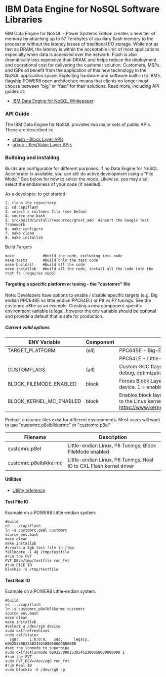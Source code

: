 IBM Data Engine for NoSQL Software Libraries
============================================

IBM Data Engine for NoSQL - Power Systems Edition creates a new tier of memory by attaching up to 57 Terabytes of auxiliary flash memory to the processor without the latency issues of traditional I/O storage. While not as fast as DRAM, the latency is within the acceptable limit of most applications especially when data is accessed over the network. Flash is also dramatically less expensive than DRAM, and helps reduce the deployment and operational cost for delivering the customer solution. Customers, MSPs, and ISPs all benefit from the application of this new technology in the NoSQL application space. Exploiting hardware and software built-in to IBM’s flagship POWER8 open architecture means that clients no longer must choose between “big” or “fast” for their solutions.
Read more, including API guides at:

* [IBM Data Engine for NoSQL Whitepaper](http://ibm.biz/capiflash)


### API Guide
The IBM Data Engine for NoSQL provides two major sets of public APIs. These are described in:
- [cflash - Block Layer APIs](src/block/README.md)
- [arkdb - Key/Value Layer APIs](src/kv/README.md)


### Building and installing

Builds are configurable for different purposes. If no Data Engine for NoSQL Accelerator is available, you can still do active development using a "File Mode." See below for how to select the mode. Likewise, you may also select the endianness of your code (if needed).

As a developer, to get started:
```
1. clone the repository
2. cd capiflash
3. select a customrc file (see below)
4. source env.bash
5. src/build/install/resources/gtest_add  #insert the Google Test framework
6. make configure
7. make clean
8. make installsb
```
Build Targets
```
make             #build the code, excluding test code
make tests       #build only the test code
make buildall    #build all the code
make installsb   #build all the code, install all the code into the root fs (requires sudo)
```

#### Targeting a specific platform or tuning - the "customrc" file 

Note: Developers have options to enable / disable specific targets (e.g. Big endian PPC64BE vs little endian PPC64EL) or P8 vs P7 tunings. See the customrc.p8be as an example. Creating a new component-specific environment variable is legal, however the env variable should be optional and provide a default that is safe for production.

##### Current valid options

|ENV Variable            | Component | Usage (BOLD = default)|
|----------------------- | --------- | ------------------------|
|TARGET_PLATFORM         | (all)     | PPC64BE - Big-Endian Structures|
|                        |           | PPC64LE - Little-Endian Structures|
|CUSTOMFLAGS             | (all)     | Custom GCC flags. Used typically to enable P8 or P7 tunings, debug, optimization,  etc.|
|BLOCK_FILEMODE_ENABLED  | block     | Forces Block Layer to redirect all IO to a file instead of a CAPI device. 1 = enabled, 0 = disabled|
|BLOCK_KERNEL_MC_ENABLED | block     | Enables block layer to communicate with cxlflash driver built in to the Linux kernel. For more information, see https://www.kernel.org/doc/Documentation/powerpc/cxlflash.txt|

Prebuilt customrc files exist for different environments. Most users will want to use "customrc.p8elblkkermc" or "customrc.p8el"

|Filename                | Description|
|----------------------- | -------------------------------------|
|customrc.p8el           | Little-endian Linux, P8 Tunings, Block FileMode enabled|
|customrc.p8elblkkermc   | Little-endian Linux, P8 Tunings, Real IO to CXL Flash kernel driver|

#### Utilities
- [Utility reference](src/build/install/resources/README.md)

#### Test File IO

Example on a POWER8 Little-endian system:
```
#build
cd .../capiflash
ln -s customrc.p8el customrc
source env.bash
make clean
make installsb
#create a 4gb test file in /tmp
fallocate -l 4g /tmp/testfile
#run the FVT
FVT_DEV=/tmp/testfile run_fvt
#run FILE IO
blockio -d /tmp/testfile
```

#### Test Real IO

Example on a POWER8 Little-endian system:
```
#build
cd .../capiflash
ln -s customrc.p8elblkkermc customrc
source env.bash
make clean
make installsb
#select a /dev/sgX device
sudo cxlfrefreshluns
sudo cxlfstatus
  sg8:     1:0:0:0,   sdc,     legacy,    60025380025382462300058000000000
#set the lunmode to superpipe
sudo cxlfsetlunmode 60025380025382462300058000000000 1
#run the FVT
sudo FVT_DEV=/dev/sg8 run_fvt
#run Real IO
sudo blockio -d /dev/sg8 -p
```
